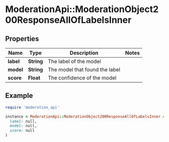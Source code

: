 # ModerationApi::ModerationObject200ResponseAllOfLabelsInner

## Properties

| Name | Type | Description | Notes |
| ---- | ---- | ----------- | ----- |
| **label** | **String** | The label of the model |  |
| **model** | **String** | The model that found the label |  |
| **score** | **Float** | The confidence of the model |  |

## Example

```ruby
require 'moderation_api'

instance = ModerationApi::ModerationObject200ResponseAllOfLabelsInner.new(
  label: null,
  model: null,
  score: null
)
```

